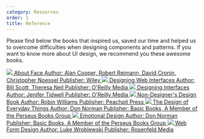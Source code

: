 ```yaml
---
category: Resources
order: 1
title: Reference
---
```


Please find below the books that inspired us, saved our time and helped us to overcome difficulties when designing components and patterns. If you want to know more about UI design, we recommend you these awesome books.

<div class="resource-cards">
<a target="_blank" href="http://as.wiley.com/WileyCDA/WileyTitle/productCd-1118766571.html" class="resource-card">
  <img src="http://media.wiley.com/product_data/coverImage300/71/11187665/1118766571.jpg">
  <span class="resource-card-content">
    <span class="resource-card-title">About Face</span>
    <span class="resource-card-description">Author: Alan Cooper, Robert Reimann, David Cronin, Christopher Noessel</span>
    <span class="resource-card-description">Publisher: Wiley</span>
  </span>
</a>
<a target="_blank" href="http://shop.oreilly.com/product/9780596516253.do" class="resource-card">
  <img src="http://akamaicovers.oreilly.com/images/9780596516253/cat.gif">
  <span class="resource-card-content">
    <span class="resource-card-title">Designing Web Interfaces</span>
    <span class="resource-card-description">Author: Bill Scott, Theresa Neil</span>
    <span class="resource-card-description">Publisher: O'Reilly Media</span>
  </span>
</a>
<a target="_blank" href="http://shop.oreilly.com/product/0636920000556.do" class="resource-card">
  <img src="http://akamaicovers.oreilly.com/images/0636920000556/cat.gif">
  <span class="resource-card-content">
    <span class="resource-card-title">Designing Interfaces</span>
    <span class="resource-card-description">Author: Jenifer Tidwell</span>
    <span class="resource-card-description">Publisher: O'Reilly Media</span>
  </span>
</a>
<a target="_blank" href="http://www.peachpit.com/store/non-designers-design-book-9780133966152" class="resource-card">
  <img src="http://www.peachpit.com/ShowCover.aspx?isbn=9780133966152&type=f">
  <span class="resource-card-content">
    <span class="resource-card-title">Non-Designer's Design Book</span>
    <span class="resource-card-description">Author: Robin Williams</span>
    <span class="resource-card-description">Publisher: Peachpit Press</span>
  </span>
</a>
<a target="_blank" href="http://www.jnd.org/books/design-of-everyday-things-revised.html" class="resource-card">
  <img src="http://www.jnd.org/assets/images/the-design-of-everyday-things2.jpg">
  <span class="resource-card-content">
    <span class="resource-card-title">The Design of Everyday Things</span>
    <span class="resource-card-description">Author: Don Norman</span>
    <span class="resource-card-description">Publisher: Basic Books, A Member of the Perseus Books Group</span>
  </span>
</a>
<a target="_blank" href="https://www.amazon.com/Emotional-Design-Love-Everyday-Things/dp/0465051367" class="resource-card">
  <img src="https://images-na.ssl-images-amazon.com/images/I/41tEBlukEtL._SX328_BO1,204,203,200_.jpg">
  <span class="resource-card-content">
    <span class="resource-card-title">Emotional Design</span>
    <span class="resource-card-description">Author: Don Norman</span>
    <span class="resource-card-description">Publisher: Basic Books, A Member of the Perseus Books Group</span>
  </span>
</a>
<a target="_blank" href="http://rosenfeldmedia.com/books/web-form-design/" class="resource-card">
  <img src="http://rosenfeldmedia.com/wp-content/uploads/2014/11/2456180445_932e3749f4_o-640x960.jpg">
  <span class="resource-card-content">
    <span class="resource-card-title">Web Form Design</span>
    <span class="resource-card-description">Author: Luke Wroblewski</span>
    <span class="resource-card-description">Publisher: Rosenfeld Media</span>
  </span>
</a>
</div>
